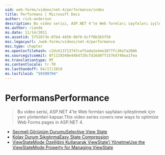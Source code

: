 ```yaml
---
uid: web-forms/videos/net-4/performance/index
title: Performans | Microsoft Docs
author: rick-anderson
description: Bu video serisi, ASP.NET 4'te Web formları sayfaları iyileştirmek için yeni yöntemleri kapsar.
ms.author: riande
ms.date: 11/14/2011
ms.assetid: 5752873e-07b4-4450-9bf8-6cff8b3b5f50
msc.legacyurl: /web-forms/videos/net-4/performance
msc.type: chapter
ms.openlocfilehash: c2dc613713747cef5ada2e44e2077fc36e7a2086
ms.sourcegitcommit: 0f1119340e4464720cfd16d0ff15764746ea1fea
ms.translationtype: MT
ms.contentlocale: tr-TR
ms.lasthandoff: 04/17/2019
ms.locfileid: "59399794"
---
```

# <a name="performance"></a><span data-ttu-id="92f08-103">Performans</span><span class="sxs-lookup"><span data-stu-id="92f08-103">Performance</span></span>

> <span data-ttu-id="92f08-104">Bu video serisi, ASP.NET 4'te Web formları sayfaları iyileştirmek için yeni yöntemleri kapsar.</span><span class="sxs-lookup"><span data-stu-id="92f08-104">This video series covers new ways to optimize Web Forms pages in ASP.NET 4.</span></span>


- [<span data-ttu-id="92f08-105">Seçmeli Görünüm Durumu</span><span class="sxs-lookup"><span data-stu-id="92f08-105">Selective View State</span></span>](aspnet-4-quick-hit-selective-view-state.md)
- [<span data-ttu-id="92f08-106">Kolay Durum Sıkıştırma</span><span class="sxs-lookup"><span data-stu-id="92f08-106">Easy State Compression</span></span>](aspnet-4-quick-hit-easy-state-compression.md)
- [<span data-ttu-id="92f08-107">ViewStateMode Özelliğini Kullanarak ViewState’i Yönetme</span><span class="sxs-lookup"><span data-stu-id="92f08-107">Use the ViewStateMode Property for Managing ViewState</span></span>](how-do-i-use-the-viewstatemode-property-for-managing-viewstate.md)
